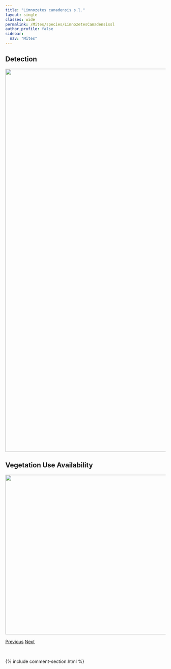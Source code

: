 ```yaml
---
title: "Limnozetes canadensis s.l."
layout: single
classes: wide
permalink: /Mites/species/LimnozetesCanadensissl
author_profile: false
sidebar:
  nav: "Mites"
---
```


<h2>Detection</h2>

<a href="https://drive.google.com/uc?export=view&id=1IaIpcX-ba2ICtiG7fpy-s7q0quAQfQd9">
<img src="https://drive.google.com/uc?export=view&id=1IaIpcX-ba2ICtiG7fpy-s7q0quAQfQd9" height = "1200" width = "800">
</a>


<h2>Vegetation Use Availability</h2>

<a href="https://drive.google.com/uc?export=view&id=1ZD2VEo8yVma-wCnBWFcSYyoE6R1ewxxf">
<img src="https://drive.google.com/uc?export=view&id=1ZD2VEo8yVma-wCnBWFcSYyoE6R1ewxxf" height = "500" width = "1000">
</a>


<a href="/DevelopmentWebsite/Mites/species/LiacarusAcutidens" class="pagination--pager" title="Liacarus acutidens">Previous</a> <a href="/DevelopmentWebsite/Mites/species/LucoppiaBurrowsii" class="pagination--pager" title="Lucoppia burrowsii">Next</a>

<p>&nbsp;</p>

{% include comment-section.html %}
